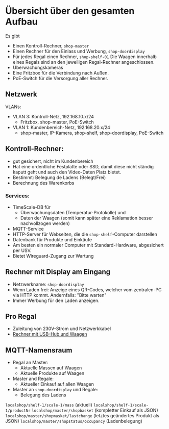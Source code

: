 # Übersicht über den gesamten Aufbau

Es gibt
- Einen Kontroll-Rechner, `shop-master`
- Einen Rechner für den Einlass und Werbung, `shop-doordisplay`
- Für jedes Regal einen Rechner, `shop-shelf-01`
  Die Waagen innerhalb eines Regals sind an den jeweiligen Regal-Rechner angeschlossen.
- Überwachungskameras
- Eine Fritzbox für die Verbindung nach Außen.
- PoE-Switch für die Versorgung aller Rechner.

## Netzwerk

VLANs:
- VLAN 3: Kontroll-Netz, 192.168.10.x/24
  - Fritzbox, shop-master, PoE-Switch
- VLAN 1: Kundenbereich-Netz, 192.168.20.x/24
  - shop-master, IP-Kamera, shop-shelf, shop-doordisplay, PoE-Switch

## Kontroll-Rechner:
- gut gesichert, nicht im Kundenbereich
- Hat eine ordentliche Festplatte oder SSD, damit diese nicht ständig kaputt geht und auch den Video-Daten Platz bietet.
- Bestimmt: Belegung de Ladens (Belegt/Frei)
- Berechnung des Warenkorbs

### Services:
- TimeScale-DB für 
  - Überwachungsdaten (Temperatur-Protokolle) und
  - Daten der Waagen (somit kann später eine Reklamation besser nachvollzogen werden)
- MQTT-Service
- HTTP-Server für Webseiten, die die `shop-shelf`-Computer darstellen
- Datenbank für Produkte und Einkäufe
- Am besten ein normaler Computer mit Standard-Hardware, abgesichert per USV.
- Bietet Wireguard-Zugang zur Wartung

## Rechner mit Display am Eingang
- Netzwerkname: `shop-doordisplay`
- Wenn Laden frei: Anzeige eines QR-Codes, welcher vom zentralen-PC via HTTP kommt. Andernfalls: "Bitte warten"
- Immer Werbung für den Laden anzeigen.

## Pro Regal
- Zuleitung von 230V-Strom und Netzwerkkabel
- [Rechner mit USB-Hub und Waagen](setupShelfComputer.md)

## MQTT-Namensraum

- Regal an Master:
  - Aktuelle Massen auf Waagen
  - Aktuelle Produkte auf Waagen
- Master and Regale:
  - Aktueller Einkauf auf allen Waagen
- Master an `shop-doordisplay` und Regale:
  - Belegung des Ladens

`localshop/shelf-1/scale-1/mass` (aktuell)
`localshop/shelf-1/scale-1/productNr`
`localshop/master/shopbasket` (kompletter Einkauf als JSON)
`localshop/master/shopmasket/lastchange` (letztes geändertes Produkt als JSON)
`localshop/master/shopstatus/occupancy` (Ladenbelegung)

